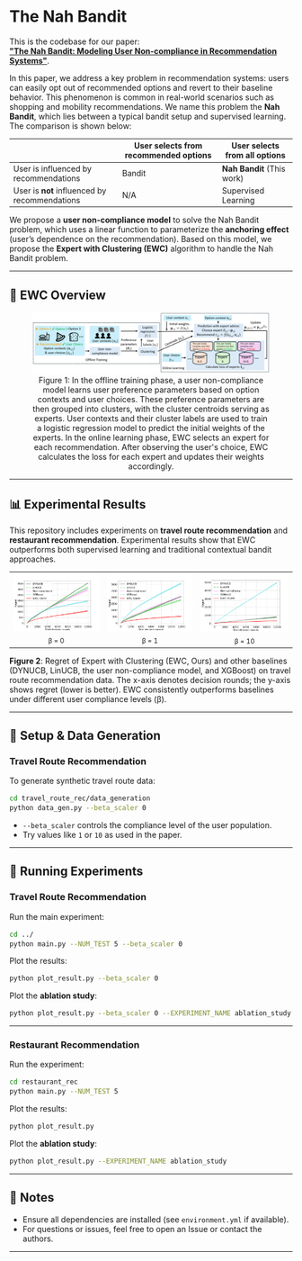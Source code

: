 # The Nah Bandit

This is the codebase for our paper:  
**["The Nah Bandit: Modeling User Non-compliance in Recommendation Systems"](https://arxiv.org/abs/2408.07897)**.

In this paper, we address a key problem in recommendation systems: users can easily opt out of recommended options and revert to their baseline behavior. This phenomenon is common in real-world scenarios such as shopping and mobility recommendations. We name this problem the **Nah Bandit**, which lies between a typical bandit setup and supervised learning. The comparison is shown below:

|                          | User selects from **recommended** options | User selects from **all** options |
|--------------------------|------------------------------------------|----------------------------------|
| User is influenced by recommendations   | Bandit       | **Nah Bandit** (This work)     |
| User is **not** influenced by recommendations | N/A          | Supervised Learning            |

We propose a **user non-compliance model** to solve the Nah Bandit problem, which uses a linear function to parameterize the **anchoring effect** (user’s dependence on the recommendation). Based on this model, we propose the **Expert with Clustering (EWC)** algorithm to handle the Nah Bandit problem.

---

## 🧠 EWC Overview

<figure style="text-align: center;">
<img src="readme_figures/overview_figure.png" alt="overview_figure" width="1000"/>
<figcaption>Figure 1: In the offline training phase, a user non-compliance model learns user preference parameters based on option contexts and user choices. These preference parameters are then grouped into clusters, with the cluster centroids serving as experts. User contexts and their cluster labels are used to train a logistic regression model to predict the initial weights of the experts. In the online learning phase, EWC selects an expert for each recommendation. After observing the user's choice, EWC calculates the loss for each expert and updates their weights accordingly.</figcaption>
</figure>

---

## 📊 Experimental Results

This repository includes experiments on **travel route recommendation** and **restaurant recommendation**. Experimental results show that EWC outperforms both supervised learning and traditional contextual bandit approaches.

<table>
  <tr>
    <td align="center">
      <img src="readme_figures/beta=0_comparison.png" width="300px"><br/>
      <sub>&beta; = 0</sub>
    </td>
    <td align="center">
      <img src="readme_figures/beta=1_comparison.png" width="300px"><br/>
      <sub>&beta; = 1</sub>
    </td>
    <td align="center">
      <img src="readme_figures/beta=10_comparison.png" width="300px"><br/>
      <sub>&beta; = 10</sub>
    </td>
  </tr>
</table>

**Figure 2**: Regret of Expert with Clustering (EWC, Ours) and other baselines (DYNUCB, LinUCB, the user non-compliance model, and XGBoost) on travel route recommendation data. The x-axis denotes decision rounds; the y-axis shows regret (lower is better). EWC consistently outperforms baselines under different user compliance levels (&beta;).


---

## 🔧 Setup & Data Generation

### Travel Route Recommendation

To generate synthetic travel route data:

```bash
cd travel_route_rec/data_generation
python data_gen.py --beta_scaler 0
```

- `--beta_scaler` controls the compliance level of the user population.
- Try values like `1` or `10` as used in the paper.

---

## 🚀 Running Experiments

### Travel Route Recommendation

Run the main experiment:

```bash
cd ../
python main.py --NUM_TEST 5 --beta_scaler 0
```

Plot the results:

```bash
python plot_result.py --beta_scaler 0
```

Plot the **ablation study**:

```bash
python plot_result.py --beta_scaler 0 --EXPERIMENT_NAME ablation_study
```

---

### Restaurant Recommendation

Run the experiment: 

```bash
cd restaurant_rec
python main.py --NUM_TEST 5
```

Plot the results:

```bash
python plot_result.py
```

Plot the **ablation study**:

```bash
python plot_result.py --EXPERIMENT_NAME ablation_study
```

---

## 📎 Notes

- Ensure all dependencies are installed (see `environment.yml` if available).
- For questions or issues, feel free to open an Issue or contact the authors.

---
